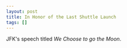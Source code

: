 ```yaml
---
layout: post
title: In Honor of the Last Shuttle Launch
tags: []
---
```

JFK's speech titled <em>We Choose to go the Moon</em>.

<object width="480" height="390"><param name="movie" value="http://www.youtube.com/v/ouRbkBAOGEw?version=3&amp;hl=en_US"></param><param name="allowFullScreen" value="true"></param><param name="allowscriptaccess" value="always"></param><embed src="http://www.youtube.com/v/ouRbkBAOGEw?version=3&amp;hl=en_US" type="application/x-shockwave-flash" width="480" height="390" allowscriptaccess="always" allowfullscreen="true"></embed></object>
